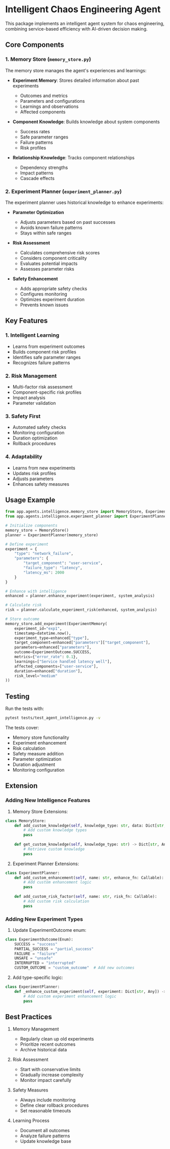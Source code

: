 # Intelligent Chaos Engineering Agent

This package implements an intelligent agent system for chaos engineering, combining service-based efficiency with AI-driven decision making.

## Core Components

### 1. Memory Store (`memory_store.py`)

The memory store manages the agent's experiences and learnings:

- **Experiment Memory**: Stores detailed information about past experiments
  - Outcomes and metrics
  - Parameters and configurations
  - Learnings and observations
  - Affected components

- **Component Knowledge**: Builds knowledge about system components
  - Success rates
  - Safe parameter ranges
  - Failure patterns
  - Risk profiles

- **Relationship Knowledge**: Tracks component relationships
  - Dependency strengths
  - Impact patterns
  - Cascade effects

### 2. Experiment Planner (`experiment_planner.py`)

The experiment planner uses historical knowledge to enhance experiments:

- **Parameter Optimization**
  - Adjusts parameters based on past successes
  - Avoids known failure patterns
  - Stays within safe ranges

- **Risk Assessment**
  - Calculates comprehensive risk scores
  - Considers component criticality
  - Evaluates potential impacts
  - Assesses parameter risks

- **Safety Enhancement**
  - Adds appropriate safety checks
  - Configures monitoring
  - Optimizes experiment duration
  - Prevents known issues

## Key Features

### 1. Intelligent Learning
- Learns from experiment outcomes
- Builds component risk profiles
- Identifies safe parameter ranges
- Recognizes failure patterns

### 2. Risk Management
- Multi-factor risk assessment
- Component-specific risk profiles
- Impact analysis
- Parameter validation

### 3. Safety First
- Automated safety checks
- Monitoring configuration
- Duration optimization
- Rollback procedures

### 4. Adaptability
- Learns from new experiments
- Updates risk profiles
- Adjusts parameters
- Enhances safety measures

## Usage Example

```python
from app.agents.intelligence.memory_store import MemoryStore, ExperimentMemory
from app.agents.intelligence.experiment_planner import ExperimentPlanner

# Initialize components
memory_store = MemoryStore()
planner = ExperimentPlanner(memory_store)

# Define experiment
experiment = {
    "type": "network_failure",
    "parameters": {
        "target_component": "user-service",
        "failure_type": "latency",
        "latency_ms": 2000
    }
}

# Enhance with intelligence
enhanced = planner.enhance_experiment(experiment, system_analysis)

# Calculate risk
risk = planner.calculate_experiment_risk(enhanced, system_analysis)

# Store outcome
memory_store.add_experiment(ExperimentMemory(
    experiment_id="exp1",
    timestamp=datetime.now(),
    experiment_type=enhanced["type"],
    target_component=enhanced["parameters"]["target_component"],
    parameters=enhanced["parameters"],
    outcome=ExperimentOutcome.SUCCESS,
    metrics={"error_rate": 0.1},
    learnings=["Service handled latency well"],
    affected_components=["user-service"],
    duration=enhanced["duration"],
    risk_level="medium"
))
```

## Testing

Run the tests with:
```bash
pytest tests/test_agent_intelligence.py -v
```

The tests cover:
- Memory store functionality
- Experiment enhancement
- Risk calculation
- Safety measure addition
- Parameter optimization
- Duration adjustment
- Monitoring configuration

## Extension

### Adding New Intelligence Features

1. Memory Store Extensions:
```python
class MemoryStore:
    def add_custom_knowledge(self, knowledge_type: str, data: Dict[str, Any]):
        # Add custom knowledge types
        pass
        
    def get_custom_knowledge(self, knowledge_type: str) -> Dict[str, Any]:
        # Retrieve custom knowledge
        pass
```

2. Experiment Planner Extensions:
```python
class ExperimentPlanner:
    def add_custom_enhancement(self, name: str, enhance_fn: Callable):
        # Add custom enhancement logic
        pass
        
    def add_custom_risk_factor(self, name: str, risk_fn: Callable):
        # Add custom risk calculation
        pass
```

### Adding New Experiment Types

1. Update ExperimentOutcome enum:
```python
class ExperimentOutcome(Enum):
    SUCCESS = "success"
    PARTIAL_SUCCESS = "partial_success"
    FAILURE = "failure"
    UNSAFE = "unsafe"
    INTERRUPTED = "interrupted"
    CUSTOM_OUTCOME = "custom_outcome"  # Add new outcomes
```

2. Add type-specific logic:
```python
class ExperimentPlanner:
    def _enhance_custom_experiment(self, experiment: Dict[str, Any]) -> Dict[str, Any]:
        # Add custom experiment enhancement logic
        pass
```

## Best Practices

1. Memory Management
   - Regularly clean up old experiments
   - Prioritize recent outcomes
   - Archive historical data

2. Risk Assessment
   - Start with conservative limits
   - Gradually increase complexity
   - Monitor impact carefully

3. Safety Measures
   - Always include monitoring
   - Define clear rollback procedures
   - Set reasonable timeouts

4. Learning Process
   - Document all outcomes
   - Analyze failure patterns
   - Update knowledge base
